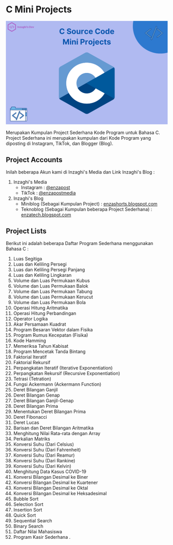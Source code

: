 # C Mini Projects

![C Source Code Mini Projects](/images/c-source-code-mini-projects.png)

Merupakan Kumpulan Project Sederhana Kode Program untuk Bahasa C. Project Sederhana ini merupakan kumpulan dari Kode Program yang diposting di Instagram, TikTok, dan Blogger (Blog).

## Project Accounts

Inilah beberapa Akun kami di Inzaghi's Media dan Link Inzaghi's Blog :

1. Inzaghi's Media
   * Instagram : [@enzapost](https://www.instagram.com/enzapost)
   * TikTok : [@enzapostmedia](https://www.tiktok.com/@enzapostmedia)
2. Inzaghi's Blog
   * Miniblog (Sebagai Kumpulan Project) : [enzashorts.blogspot.com](https://enzashorts.blogspot.com)
   * Teknoblog (Sebagai Kumpulan beberapa Project Sederhana) : [enzatech.blogspot.com](https://enzatech.blogspot.com)

## Project Lists

Berikut ini adalah beberapa Daftar Program Sederhana menggunakan Bahasa C :
1. Luas Segitiga
2. Luas dan Keliling Persegi
3. Luas dan Keliling Persegi Panjang
4. Luas dan Keliling Lingkaran
5. Volume dan Luas Permukaan Kubus
6. Volume dan Luas Permukaan Balok
7. Volume dan Luas Permukaan Tabung
8. Volume dan Luas Permukaan Kerucut
9. Volume dan Luas Permukaan Bola
10. Operasi Hitung Aritmatika
11. Operasi Hitung Perbandingan
12. Operator Logika
13. Akar Persamaan Kuadrat
15. Program Besaran Vektor dalam Fisika
16. Program Rumus Kecepatan (Fisika)
17. Kode Hamming
18. Memeriksa Tahun Kabisat
19. Program Mencetak Tanda Bintang
20. Faktorial Iteratif
21. Faktorial Rekursif
22. Perpangkatan Iteratif (Iterative Exponentiation)
23. Perpangkatan Rekursif (Recursive Exponentiation)
24. Tetrasi (Tetration)
25. Fungsi Ackermann (Ackermann Function)
26. Deret Bilangan Ganjil
27. Deret Bilangan Genap
28. Deret Bilangan Ganjil-Genap
29. Deret Bilangan Prima
30. Menentukan Deret Bilangan Prima
31. Deret Fibonacci
32. Deret Lucas
33. Barisan dan Deret Bilangan Aritmatika
34. Menghitung Nilai Rata-rata dengan Array
35. Perkalian Matriks
36. Konversi Suhu (Dari Celsius)
37. Konversi Suhu (Dari Fahrenheit)
38. Konversi Suhu (Dari Reamur)
39. Konversi Suhu (Dari Rankine)
40. Konversi Suhu (Dari Kelvin)
41. Menghitung Data Kasus COVID-19
42. Konversi Bilangan Desimal ke Biner
43. Konversi Bilangan Desimal ke Kuartener
44. Konversi Bilangan Desimal ke Oktal
45. Konversi Bilangan Desimal ke Heksadesimal
46. Bubble Sort
47. Selection Sort
48. Insertion Sort
49. Quick Sort
50. Sequential Search
51. Binary Search
52. Daftar Nilai Mahasiswa
53. Program Kasir Sederhana
.
